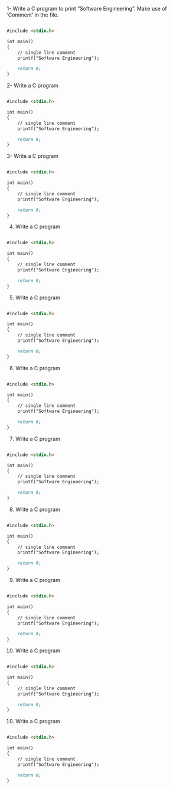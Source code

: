 1- Write a C program to print “Software Engineering”. Make use of ‘Comment’ in the file.

```markdown

#include <stdio.h>

int main()
{
    // single line comment
    printf("Software Engineering");

    return 0;
}

```

2- Write a C program 

```markdown

#include <stdio.h>

int main()
{
    // single line comment
    printf("Software Engineering");

    return 0;
}

```

3- Write a C program 

```markdown

#include <stdio.h>

int main()
{
    // single line comment
    printf("Software Engineering");

    return 0;
}

```

4. Write a C program 

```markdown

#include <stdio.h>

int main()
{
    // single line comment
    printf("Software Engineering");

    return 0;
}

```

5. Write a C program 

```markdown

#include <stdio.h>

int main()
{
    // single line comment
    printf("Software Engineering");

    return 0;
}

```

6. Write a C program 

```markdown

#include <stdio.h>

int main()
{
    // single line comment
    printf("Software Engineering");

    return 0;
}

```

7. Write a C program 

```markdown

#include <stdio.h>

int main()
{
    // single line comment
    printf("Software Engineering");

    return 0;
}

```

8. Write a C program 

```markdown

#include <stdio.h>

int main()
{
    // single line comment
    printf("Software Engineering");

    return 0;
}

```

9. Write a C program 

```markdown

#include <stdio.h>

int main()
{
    // single line comment
    printf("Software Engineering");

    return 0;
}

```

10. Write a C program 

```markdown

#include <stdio.h>

int main()
{
    // single line comment
    printf("Software Engineering");

    return 0;
}

```

10. Write a C program 

```markdown

#include <stdio.h>

int main()
{
    // single line comment
    printf("Software Engineering");

    return 0;
}

```
